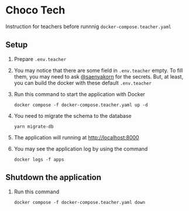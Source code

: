 # Choco Tech

Instruction for teachers before runnnig `docker-compose.teacher.yaml`

## Setup

1. Prepare `.env.teacher`

2. You may notice that there are some field in `.env.teacher` empty. To fill them, you may need to ask [@saenyakorn](http://github.com/saenyakorn) for the secrets. But, at least, you can build the docker with these default `.env.teacher`

3. Run this command to start the application with Docker

   ```
   docker compose -f docker-compose.teacher.yaml up -d
   ```

4. You need to migrate the schema to the database

   ```
   yarn migrate-db
   ```

5. The application will running at [http://localhost:8000](http://localhost:8000)

6. You may see the application log by using the command

   ```
   docker logs -f apps
   ```

## Shutdown the application

1. Run this command

   ```
   docker compose -f docker-compose.teacher.yaml down
   ```
